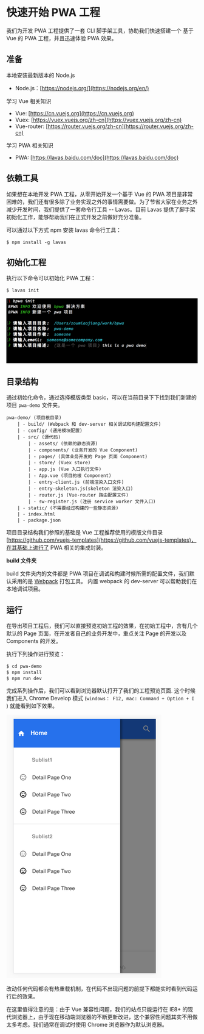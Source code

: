 # 快速开始 PWA 工程

我们为开发 PWA 工程提供了一套 CLI 脚手架工具，协助我们快速搭建一个 基于 Vue 的 PWA 工程，并且迅速体验 PWA 效果。

## 准备

本地安装最新版本的 Node.js

- Node.js：[https://nodejs.org/](https://nodejs.org/en/)

学习 Vue 相关知识

- Vue: [https://cn.vuejs.org](https://cn.vuejs.org)
- Vuex: [https://vuex.vuejs.org/zh-cn](https://vuex.vuejs.org/zh-cn)
- Vue-router: [https://router.vuejs.org/zh-cn](https://router.vuejs.org/zh-cn)

学习 PWA 相关知识

- PWA: [https://lavas.baidu.com/doc](https://lavas.baidu.com/doc)


## 依赖工具

如果想在本地开发 PWA 工程，从零开始开发一个基于 Vue 的 PWA 项目是非常困难的，我们还有很多除了业务实现之外的事情需要做。为了节省大家在业务之外减少开发时间，我们提供了一套命令行工具 -- Lavas。目前 Lavas 提供了脚手架初始化工作，能够帮助我们在正式开发之前做好充分准备。

可以通过以下方式 npm 安装 lavas 命令行工具：

```npm
$ npm install -g lavas
```

## 初始化工程

执行以下命令可以初始化 PWA 工程：

```npm
$ lavas init
```

![cli init command](./images/cli-init.png)


## 目录结构

通过初始化命令，通过选择模版类型 basic，可以在当前目录下下找到我们新建的项目 `pwa-demo` 文件夹。

```
pwa-demo/ (项目根目录)
    | - build/ (Webpack 和 dev-server 相关调试和构建配置文件)
    | - config/ (通用模块配置)
    | - src/ (源代码)
        | - assets/ (依赖的静态资源)
        | - components/ (业务开发的 Vue Component)
        | - pages/ (具体业务开发的 Page 页面 Component)
        | - store/ (Vuex store)
        | - app.js (Vue 入口执行文件)
        | - App.vue (项目的根 Component)
        | - entry-client.js (前端渲染入口文件)
        | - entry-skeleton.js(skeleton 渲染入口)
        | - router.js (Vue-router 路由配置文件)
        | - sw-register.js (注册 service worker 文件入口)
    | - static/ (不需要经过构建的一些静态资源)
    | - index.html
    | - package.json

```

项目目录结构我们参照的基础是 Vue 工程推荐使用的模版文件目录 [https://github.com/vuejs-templates](https://github.com/vuejs-templates)，在其基础上进行了 PWA 相关的集成封装。

**build 文件夹**

build 文件夹内的文件都是 PWA 项目在调试和构建时候所需的配置文件，我们默认采用的是 [Webpack](http://webpack.github.io) 打包工具。
内置 webpack 的 dev-server 可以帮助我们在本地调试项目。



## 运行

在导出项目工程后，我们可以直接预览初始工程的效果，在初始工程中，含有几个默认的 Page 页面，在开发者自己的业务开发中，重点关注 Page 的开发以及 Components 的开发。

执行下列操作进行预览：

```npm
$ cd pwa-demo
$ npm install
$ npm run dev
```


完成系列操作后，我们可以看到浏览器默认打开了我们的工程预览页面. 这个时候我们进入 Chrome Develop 模式 (`windows： F12, mac: Command + Option + I` ) 就能看到如下效果。

![project preview](./images/preview.png)

改动任何代码都会有热重载机制，在代码不出现问题的前提下都能实时看到代码运行后的效果。

在这里值得注意的是：由于 Vue 兼容性问题，我们的站点只能运行在 IE8+ 的现代浏览器上，由于现在移动端浏览器的不断更新改进，这个兼容性问题其实不用做太多考虑。我们通常在调试时使用 Chrome 浏览器作为默认浏览器。
